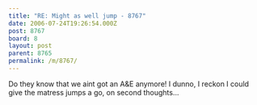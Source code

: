 ```yaml
---
title: "RE: Might as well jump - 8767"
date: 2006-07-24T19:26:54.000Z
post: 8767
board: 8
layout: post
parent: 8765
permalink: /m/8767/
---
```

Do they know that we aint got an A&E anymore! I dunno, I reckon I could give the matress jumps a go, on second thoughts...
